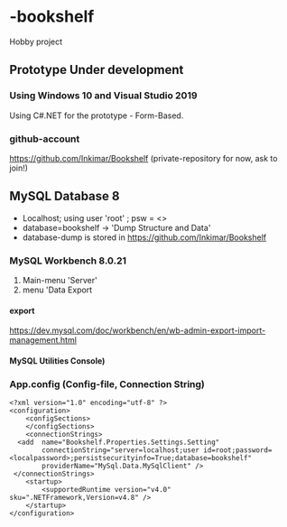 # -bookshelf
Hobby project 

## Prototype Under development

### Using Windows 10 and Visual Studio 2019
Using C#.NET for the prototype - Form-Based.

### github-account
https://github.com/Inkimar/Bookshelf (private-repository for now, ask to join!)

## MySQL Database 8

- Localhost; using user 'root' ; psw = <>
- database=bookshelf -> 'Dump Structure and Data'
- database-dump is stored in https://github.com/Inkimar/Bookshelf

### MySQL Workbench 8.0.21 

1. Main-menu 'Server' 
2. menu 'Data Export

#### export
https://dev.mysql.com/doc/workbench/en/wb-admin-export-import-management.html 

#### MySQL Utilities Console)

### App.config (Config-file, Connection String)

```
<?xml version="1.0" encoding="utf-8" ?>
<configuration>
	<configSections>
	</configSections>
	<connectionStrings>
  <add	name="Bookshelf.Properties.Settings.Setting" 
		connectionString="server=localhost;user id=root;password=<localpassword>;persistsecurityinfo=True;database=bookshelf"
		providerName="MySql.Data.MySqlClient" />
 </connectionStrings>
    <startup> 
        <supportedRuntime version="v4.0" sku=".NETFramework,Version=v4.8" />
    </startup>
</configuration>
```

